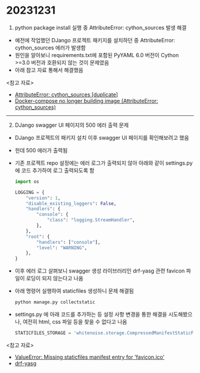 # 20231231

1. python package install 실행 중 AttributeError: cython_sources 발생 해결

- 예전에 작업했던 DJango 프로젝트 패키지를 설치하던 중 AttributeError: cython_sources 에러가 발생함
- 원인을 알아보니 requirements.txt에 포함된 PyYAML 6.0 버전이 Cython >=3.0 버전과 호환되지 않는 것이 문제였음
- 아래 참고 자료 통해서 해결했음

<참고 자료>

- [AttributeError: cython_sources [duplicate]](https://stackoverflow.com/questions/77490435/attributeerror-cython-sources/77491847#77491847)
- [Docker-compose no longer building image (AttributeError: cython_sources)](https://stackoverflow.com/questions/76708329/docker-compose-no-longer-building-image-attributeerror-cython-sources)

---

2. DJango swagger UI 페이지의 500 에러 출력 문제

- DJango 프로젝트의 패키지 설치 이후 swagger UI 페이지를 확인해보려고 했음
- 헌데 500 에러가 출력됨
- 기존 프로젝트 repo 설정에는 에러 로그가 출력되지 않아 아래와 같이 settings.py에 코드 추가하여 로그 출력되도록 함

  ```py
  import os

  LOGGING = {
      "version": 1,
      "disable_existing_loggers": False,
      "handlers": {
          "console": {
              "class": "logging.StreamHandler",
          },
      },
      "root": {
          "handlers": ["console"],
          "level": "WARNING",
      },
  }
  ```

- 이후 에러 로그 살펴보니 swagger 생성 라이브러리인 drf-yasg 관련 favicon 파일이 로딩이 되지 않는다고 나옴
- 아래 명령어 실행하여 staticfiles 생성하니 문제 해결됨
  ```bash
  python manage.py collectstatic
  ```
- settings.py 에 아래 코드를 추가하는 등 설정 사항 변경을 통한 해결을 시도해봤으나, 여전히 html, css 파일 등을 찾을 수 없다고 나옴
  ```py
  STATICFILES_STORAGE = 'whitenoise.storage.CompressedManifestStaticFilesStorage'
  ```

<참고 자료>

- [ValueError: Missing staticfiles manifest entry for 'favicon.ico'](https://stackoverflow.com/questions/44160666/valueerror-missing-staticfiles-manifest-entry-for-favicon-ico)
- [drf-yasg](https://drf-yasg.readthedocs.io/en/stable/readme.html)
